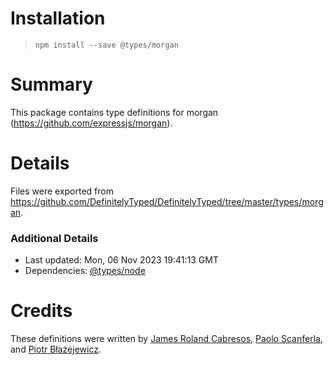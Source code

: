 # Installation
> `npm install --save @types/morgan`

# Summary
This package contains type definitions for morgan (https://github.com/expressjs/morgan).

# Details
Files were exported from https://github.com/DefinitelyTyped/DefinitelyTyped/tree/master/types/morgan.

### Additional Details
 * Last updated: Mon, 06 Nov 2023 19:41:13 GMT
 * Dependencies: [@types/node](https://npmjs.com/package/@types/node)

# Credits
These definitions were written by [James Roland Cabresos](https://github.com/staticfunction), [Paolo Scanferla](https://github.com/pscanf), and [Piotr Błażejewicz](https://github.com/peterblazejewicz).
